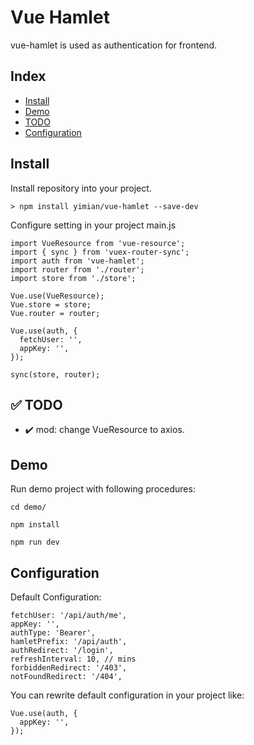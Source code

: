 # Vue Hamlet
vue-hamlet is used as authentication for frontend.

## Index
* [Install](#install)
* [Demo](#demo)
* [TODO](#white_check_mark-todo)
* [Configuration](#configuration)

## Install
Install repository into your project.
~~~
> npm install yimian/vue-hamlet --save-dev
~~~
Configure setting in your project main.js
~~~
import VueResource from 'vue-resource';
import { sync } from 'vuex-router-sync';
import auth from 'vue-hamlet';
import router from './router';
import store from './store';

Vue.use(VueResource);
Vue.store = store;
Vue.router = router;

Vue.use(auth, {
  fetchUser: '',
  appKey: '',
});

sync(store, router);
~~~

## :white_check_mark: TODO
- :heavy_check_mark: mod: change VueResource to axios.

## Demo
Run demo project with following procedures:
~~~
cd demo/
~~~
~~~
npm install
~~~
~~~
npm run dev
~~~


## Configuration
Default Configuration:
~~~
fetchUser: '/api/auth/me',
appKey: '',
authType: 'Bearer',
hamletPrefix: '/api/auth',
authRedirect: '/login',
refreshInterval: 10, // mins
forbiddenRedirect: '/403',
notFoundRedirect: '/404',
~~~

You can rewrite default configuration in your project like:
~~~
Vue.use(auth, {
  appKey: '',
});
~~~
